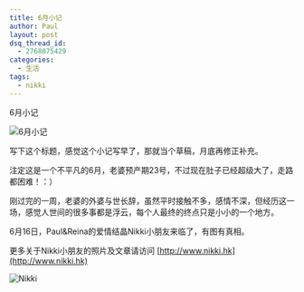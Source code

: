 ```yaml
---
title: 6月小记
author: Paul
layout: post
dsq_thread_id:
  - 2768075429
categories:
  - 生活
tags:
  - nikki
--- 
```


6月小记

![6月小记](http://img.hz.mk/2014-0406/note_201406.jpg)  

写下这个标题，感觉这个小记写早了，那就当个草稿，月底再修正补充。

注定这是一个不平凡的6月，老婆预产期23号，不过现在肚子已经超级大了，走路都困难！：）

刚过完的一周，老婆的外婆与世长辞，虽然平时接触不多，感情不深，但经历这一场，感觉人世间的很多事都是浮云，每个人最终的终点只是小小的一个地方。

6月16日，Paul&Reina的爱情结晶Nikki小朋友来临了，有图有真相。  

更多关于Nikki小朋友的照片及文章请访问 [http://www.nikki.hk](http://www.nikki.hk)

![Nikki](http://img.hz.mk/2014-0709/nikki_0704.jpg)

